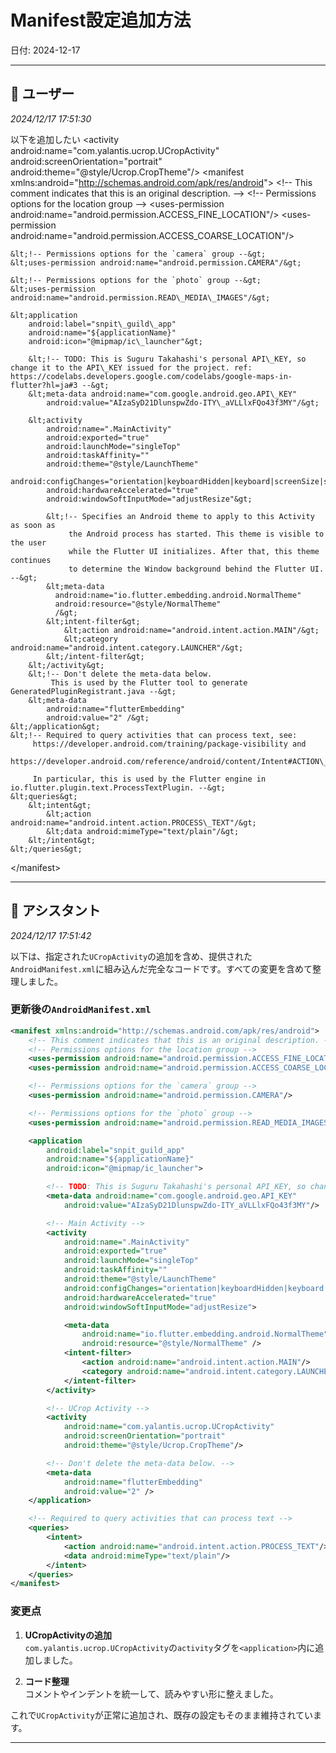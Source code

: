 # Manifest設定追加方法

日付: 2024-12-17

---

## 👤 ユーザー
*2024/12/17 17:51:30*

以下を追加したい
&lt;activity
    android:name="com.yalantis.ucrop.UCropActivity"
    android:screenOrientation="portrait"
    android:theme="@style/Ucrop.CropTheme"/&gt;
&lt;manifest xmlns:android="http://schemas.android.com/apk/res/android"&gt;
    &lt;!-- This comment indicates that this is an original description. --&gt;
    &lt;!-- Permissions options for the location group --&gt;
    &lt;uses-permission android:name="android.permission.ACCESS\_FINE\_LOCATION"/&gt;
    &lt;uses-permission android:name="android.permission.ACCESS\_COARSE\_LOCATION"/&gt;

    &lt;!-- Permissions options for the `camera` group --&gt;
    &lt;uses-permission android:name="android.permission.CAMERA"/&gt;

    &lt;!-- Permissions options for the `photo` group --&gt;
    &lt;uses-permission android:name="android.permission.READ\_MEDIA\_IMAGES"/&gt;

    &lt;application
        android:label="snpit\_guild\_app"
        android:name="${applicationName}"
        android:icon="@mipmap/ic\_launcher"&gt;

        &lt;!-- TODO: This is Suguru Takahashi's personal API\_KEY, so change it to the API\_KEY issued for the project. ref: https://codelabs.developers.google.com/codelabs/google-maps-in-flutter?hl=ja#3 --&gt;
        &lt;meta-data android:name="com.google.android.geo.API\_KEY"
            android:value="AIzaSyD21DlunspwZdo-ITY\_aVLLlxFQo43f3MY"/&gt;

        &lt;activity
            android:name=".MainActivity"
            android:exported="true"
            android:launchMode="singleTop"
            android:taskAffinity=""
            android:theme="@style/LaunchTheme"
            android:configChanges="orientation|keyboardHidden|keyboard|screenSize|smallestScreenSize|locale|layoutDirection|fontScale|screenLayout|density|uiMode"
            android:hardwareAccelerated="true"
            android:windowSoftInputMode="adjustResize"&gt;

            &lt;!-- Specifies an Android theme to apply to this Activity as soon as
                 the Android process has started. This theme is visible to the user
                 while the Flutter UI initializes. After that, this theme continues
                 to determine the Window background behind the Flutter UI. --&gt;
            &lt;meta-data
              android:name="io.flutter.embedding.android.NormalTheme"
              android:resource="@style/NormalTheme"
              /&gt;
            &lt;intent-filter&gt;
                &lt;action android:name="android.intent.action.MAIN"/&gt;
                &lt;category android:name="android.intent.category.LAUNCHER"/&gt;
            &lt;/intent-filter&gt;
        &lt;/activity&gt;
        &lt;!-- Don't delete the meta-data below.
             This is used by the Flutter tool to generate GeneratedPluginRegistrant.java --&gt;
        &lt;meta-data
            android:name="flutterEmbedding"
            android:value="2" /&gt;
    &lt;/application&gt;
    &lt;!-- Required to query activities that can process text, see:
         https://developer.android.com/training/package-visibility and
         https://developer.android.com/reference/android/content/Intent#ACTION\_PROCESS\_TEXT.

         In particular, this is used by the Flutter engine in io.flutter.plugin.text.ProcessTextPlugin. --&gt;
    &lt;queries&gt;
        &lt;intent&gt;
            &lt;action android:name="android.intent.action.PROCESS\_TEXT"/&gt;
            &lt;data android:mimeType="text/plain"/&gt;
        &lt;/intent&gt;
    &lt;/queries&gt;
&lt;/manifest&gt;

---

## 🤖 アシスタント
*2024/12/17 17:51:42*

以下は、指定された`UCropActivity`の追加を含め、提供された`AndroidManifest.xml`に組み込んだ完全なコードです。すべての変更を含めて整理しました。

### 更新後の`AndroidManifest.xml`
```xml
<manifest xmlns:android="http://schemas.android.com/apk/res/android">
    <!-- This comment indicates that this is an original description. -->
    <!-- Permissions options for the location group -->
    <uses-permission android:name="android.permission.ACCESS_FINE_LOCATION"/>
    <uses-permission android:name="android.permission.ACCESS_COARSE_LOCATION"/>

    <!-- Permissions options for the `camera` group -->
    <uses-permission android:name="android.permission.CAMERA"/>

    <!-- Permissions options for the `photo` group -->
    <uses-permission android:name="android.permission.READ_MEDIA_IMAGES"/>

    <application
        android:label="snpit_guild_app"
        android:name="${applicationName}"
        android:icon="@mipmap/ic_launcher">

        <!-- TODO: This is Suguru Takahashi's personal API_KEY, so change it to the API_KEY issued for the project. -->
        <meta-data android:name="com.google.android.geo.API_KEY"
            android:value="AIzaSyD21DlunspwZdo-ITY_aVLLlxFQo43f3MY"/>

        <!-- Main Activity -->
        <activity
            android:name=".MainActivity"
            android:exported="true"
            android:launchMode="singleTop"
            android:taskAffinity=""
            android:theme="@style/LaunchTheme"
            android:configChanges="orientation|keyboardHidden|keyboard|screenSize|smallestScreenSize|locale|layoutDirection|fontScale|screenLayout|density|uiMode"
            android:hardwareAccelerated="true"
            android:windowSoftInputMode="adjustResize">

            <meta-data
                android:name="io.flutter.embedding.android.NormalTheme"
                android:resource="@style/NormalTheme" />
            <intent-filter>
                <action android:name="android.intent.action.MAIN"/>
                <category android:name="android.intent.category.LAUNCHER"/>
            </intent-filter>
        </activity>

        <!-- UCrop Activity -->
        <activity
            android:name="com.yalantis.ucrop.UCropActivity"
            android:screenOrientation="portrait"
            android:theme="@style/Ucrop.CropTheme"/>

        <!-- Don't delete the meta-data below. -->
        <meta-data
            android:name="flutterEmbedding"
            android:value="2" />
    </application>

    <!-- Required to query activities that can process text -->
    <queries>
        <intent>
            <action android:name="android.intent.action.PROCESS_TEXT"/>
            <data android:mimeType="text/plain"/>
        </intent>
    </queries>
</manifest>
```

### 変更点
1. **UCropActivityの追加**  
   `com.yalantis.ucrop.UCropActivity`の`activity`タグを`<application>`内に追加しました。

2. **コード整理**  
   コメントやインデントを統一して、読みやすい形に整えました。

これで`UCropActivity`が正常に追加され、既存の設定もそのまま維持されています。

---
